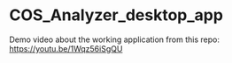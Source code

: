 # COS_Analyzer_desktop_app
Demo video about the working application from this repo:
https://youtu.be/1Wqz56iSgQU